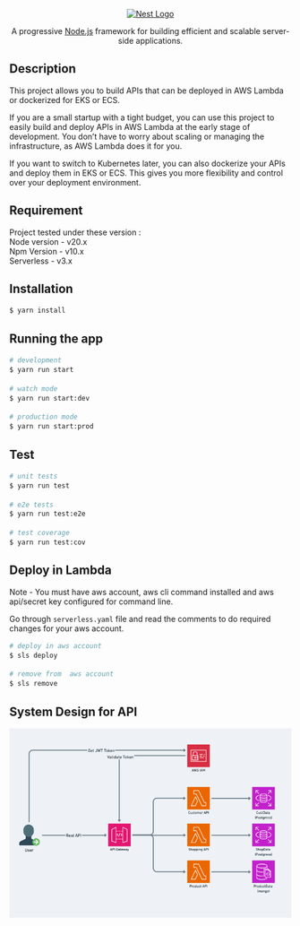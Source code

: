 <p align="center">
  <a href="http://nestjs.com/" target="blank"><img src="https://nestjs.com/img/logo-small.svg" width="200" alt="Nest Logo" /></a>
</p>

[circleci-image]: https://img.shields.io/circleci/build/github/nestjs/nest/master?token=abc123def456
[circleci-url]: https://circleci.com/gh/nestjs/nest

  <p align="center">A progressive <a href="http://nodejs.org" target="_blank">Node.js</a> framework for building efficient and scalable server-side applications.</p>
 
## Description

This project allows you to build APIs that can be deployed in AWS Lambda or dockerized for EKS or ECS.

If you are a small startup with a tight budget, you can use this project to easily build 
and deploy APIs in AWS Lambda at the early stage of development. 
You don’t have to worry about scaling or managing the infrastructure, 
as AWS Lambda does it for you.

If you want to switch to Kubernetes later, 
you can also dockerize your APIs and deploy them in EKS or ECS. 
This gives you more flexibility and control over your deployment environment.

## Requirement
Project tested under these version : \
Node version - v20.x\
Npm Version - v10.x\
Serverless - v3.x

## Installation

```bash
$ yarn install
```

## Running the app

```bash
# development
$ yarn run start

# watch mode
$ yarn run start:dev

# production mode
$ yarn run start:prod
```

## Test

```bash
# unit tests
$ yarn run test

# e2e tests
$ yarn run test:e2e

# test coverage
$ yarn run test:cov
```

## Deploy in Lambda
Note - You must have aws account, 
aws cli command installed and aws api/secret key configured for command line.

Go through `serverless.yaml` file and read the comments to do required changes for your aws account.

```bash
# deploy in aws account
$ sls deploy

# remove from  aws account
$ sls remove

```

## System Design for API
![](img/design.jpg)